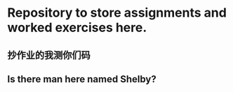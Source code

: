 # Repository to store assignments and worked exercises here. 
## 抄作业的我测你们码
## Is there man here named Shelby?
